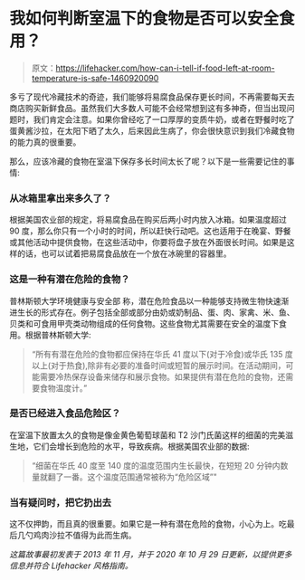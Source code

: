# 我如何判断室温下的食物是否可以安全食用？

> 原文：<https://lifehacker.com/how-can-i-tell-if-food-left-at-room-temperature-is-safe-1460920090>

多亏了现代冷藏技术的奇迹，我们能够将易腐食品保存更长时间，不再需要每天去商店购买新鲜食品。虽然我们大多数人可能不会经常想到这有多神奇，但当出现问题时，我们肯定会注意。如果你曾经吃了一口厚厚的变质牛奶，或者在野餐时吃了蛋黄酱沙拉，在太阳下晒了太久，后来因此生病了，你会很快意识到我们冷藏食物的能力真的很重要。



那么，应该冷藏的食物在室温下保存多长时间太长了呢？以下是一些需要记住的事情:

### **从冰箱里拿出来多久了？**

根据美国农业部的规定，将易腐食品在购买后两小时内放入冰箱。如果温度超过 90 度，那么你只有一个小时的时间，所以赶快行动吧。这也适用于在晚宴、野餐或其他活动中提供食物，在这些活动中，你要将盘子放在外面很长时间。如果是这样的话，也可以试着把易腐食品放在一个放在冰碗里的容器里。

### 这是一种有潜在危险的食物？

普林斯顿大学环境健康与安全部 称，潜在危险食品以一种能够支持微生物快速渐进生长的形式存在。例子包括全部或部分由奶或奶制品、蛋、肉、家禽、米、鱼、贝类和可食用甲壳类动物组成的任何食物。这些食物尤其需要在安全的温度下食用。根据普林斯顿大学:

> “所有有潜在危险的食物都应保持在华氏 41 度以下(对于冷食)或华氏 135 度以上(对于热食),除非有必要的准备时间或短暂的展示时间。在活动期间，可能需要冷热保存设备来储存和展示食物。如果提供有潜在危险的食物，还需要食物温度计。”

### **是否已经进入食品危险区？**

在室温下放置太久的食物是像金黄色葡萄球菌和 T2 沙门氏菌这样的细菌的完美滋生地，它们会增长到危险的水平，导致疾病。根据美国农业部的数据:

> “细菌在华氏 40 度至 140 度的温度范围内生长最快，在短短 20 分钟内数量就翻了一番。这个温度范围通常被称为“危险区域”"

### **当有疑问时，把它扔出去**

这不仅押韵，而且真的很重要。如果它是一种有潜在危险的食物，小心为上。吃最后几勺鸡肉沙拉不值得为此而生病。

*这篇故事最初发表于 2013 年 11 月，并于 2020 年 10 月 29 日更新，以提供更多信息并符合 Lifehacker 风格指南。*